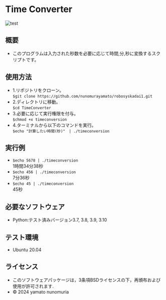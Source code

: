 # Time Converter
![test](https://github.com/nunomurayamato/robosyskadai1/actions/workflows/test.yml/badge.svg)

## 概要

- このプログラムは入力された秒数を必要に応じて時間,分,秒に変換するスクリプトです。

## 使用方法

- 1.リポジトリをクローン。  
  `$git clone https://github.com/nunomurayamato/robosyskadai1.git`  
- 2.ディレクトリに移動。  
  `$cd TimeConverter`  
- 3.必要に応じて実行権限を付与。  
  `$chmod +x timeconversion`  
- 4.ターミナルから以下のコマンドを実行。  
  `$echo "計算したい時間(秒)"　| ./timeconversion`  

## 実行例

- `$echo 5678 | ./timeconversion`  
  1時間34分38秒  
- `$echo 456 | ./timeconversion`  
  7分36秒  
- `$echo 45 | ./timeconversion`  
  45秒  

## 必要なソフトウェア

- Python:テスト済みバージョン3.7, 3.8, 3.9, 3.10

## テスト環境

- Ubuntu 20.04

## ライセンス

- このソフトウェアパッケージは，3条項BSDライセンスの下，再頒布および使用が許可されます.
- © 2024 yamato nunomuria 


